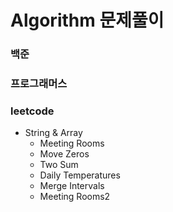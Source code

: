# Algorithm 문제풀이

### 백준

### 프로그래머스

### leetcode
- String & Array
    - Meeting Rooms
    - Move Zeros
    - Two Sum
    - Daily Temperatures
    - Merge Intervals
    - Meeting Rooms2